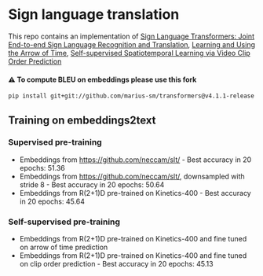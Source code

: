 # Sign language translation

This repo contains an implementation of [Sign Language Transformers: Joint End-to-end Sign Language Recognition and Translation](https://arxiv.org/abs/2003.13830), [Learning and Using the Arrow of Time](https://www.robots.ox.ac.uk/~vgg/publications/2018/Wei18/wei18.pdf), [Self-supervised Spatiotemporal Learning via Video Clip Order Prediction](https://openaccess.thecvf.com/content_CVPR_2019/papers/Xu_Self-Supervised_Spatiotemporal_Learning_via_Video_Clip_Order_Prediction_CVPR_2019_paper.pdf)

#### ⚠ To compute BLEU on embeddings please use this fork
`pip install git+git://github.com/marius-sm/transformers@v4.1.1-release`

## Training on embeddings2text
### Supervised pre-training
 - Embeddings from https://github.com/neccam/slt/ - Best accuracy in 20 epochs: 51.36
 - Embeddings from https://github.com/neccam/slt/, downsampled with stride 8 - Best accuracy in 20 epochs: 50.64
 - Embeddings from R(2+1)D pre-trained on Kinetics-400 - Best accuracy in 20 epochs: 45.64
 ### Self-supervised pre-training
 - Embeddings from R(2+1)D pre-trained on Kinetics-400 and fine tuned on arrow of time prediction
 - Embeddings from R(2+1)D pre-trained on Kinetics-400 and fine tuned on clip order prediction - Best accuracy in 20 epochs: 45.13
